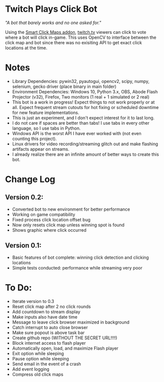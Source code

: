 # Twitch Plays Click Bot
*"A bot that barely works and no one asked for."*

Using the [Smart Click Maps addon](https://twitch.exmachina.nl), [twitch.tv](https://twitch.tv) viewers can click to vote where a bot will click in-game. This uses OpenCV to interface between the click map and bot since there was no exisiting API to get exact click locations at the time.

# Notes
+ Library Dependencies: pywin32, pyautogui, opencv2, scipy, numpy, selenium, gecko driver (place binary in main folder)
+ Environment Dependencies: Windows 10, Python 3.x, OBS, Abode Flash Projector (v32), Firefox, Two monitors (1 real + 1 simulated or 2 real)
+ This bot is a work in progress! Expect things to not work properly or at all. Expect frequent stream cutouts for hot fixing or scheduled downtime for new feature implementations.
+ This is just an experiment, and I don't expect interest for it to last long.
+ I do not care if spaces are better than tabs! I use tabs in every other language, so I use tabs in Python.
+ Windows API is the worst API I have ever worked with (not even counting this project).
+ Linux drivers for video recording/streaming glitch out and make flashing artifacts appear on streams.
+ I already realize there are an infinite amount of better ways to create this bot.

# Change Log
## Version 0.2:
+ Converted bot to new environment for better performance
+ Working on game compatibility
+ Fixed process click location offset bug
+ Now only resets click map unless winning spot is found
+ Shows graphic where click occurred
## Version 0.1:
+ Basic features of bot complete: winning click detection and clicking locations
+ Simple tests conducted: performance while streaming very poor

# To Do:
+ Iterate version to 0.3
+ Reset click map after 2 no click rounds
+ Add countdown to stream display
+ Make inputs also have date time
+ Message to leave click browser maximized in background
+ Catch interrupt to auto close browser
+ Make sure popout is above task bar
+ Create github repo (WITHOUT THE SECRET URL!!!!)
+ Block internet access to flash player
+ Automatically open, load, and maximize Flash player
+ Exit option while sleeping
+ Pause option while sleeping
+ Send email in the event of a crash
+ Add event logging
+ Compress old click maps
